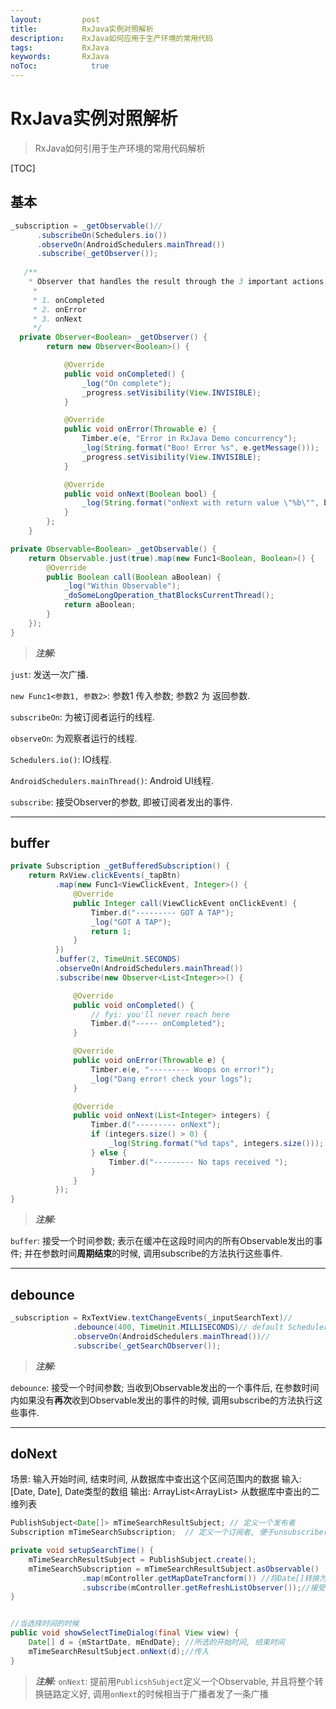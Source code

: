 ```yaml
---
layout:         post
title:          RxJava实例对照解析
description:    RxJava如何应用于生产环境的常用代码
tags:           RxJava
keywords:       RxJava
noToc: 			  true
---
```


# RxJava实例对照解析

>RxJava如何引用于生产环境的常用代码解析
	
	
[TOC]


## 基本

``` java
_subscription = _getObservable()//
      .subscribeOn(Schedulers.io())
      .observeOn(AndroidSchedulers.mainThread())
      .subscribe(_getObserver());
      
   /**
  	* Observer that handles the result through the 3 important actions:
     *
     * 1. onCompleted
     * 2. onError
     * 3. onNext
     */
  private Observer<Boolean> _getObserver() {
        return new Observer<Boolean>() {

            @Override
            public void onCompleted() {
                _log("On complete");
                _progress.setVisibility(View.INVISIBLE);
            }

            @Override
            public void onError(Throwable e) {
                Timber.e(e, "Error in RxJava Demo concurrency");
                _log(String.format("Boo! Error %s", e.getMessage()));
                _progress.setVisibility(View.INVISIBLE);
            }

            @Override
            public void onNext(Boolean bool) {
                _log(String.format("onNext with return value \"%b\"", bool));
            }
        };
    }

private Observable<Boolean> _getObservable() {
    return Observable.just(true).map(new Func1<Boolean, Boolean>() {
        @Override
        public Boolean call(Boolean aBoolean) {
            _log("Within Observable");
            _doSomeLongOperation_thatBlocksCurrentThread();
            return aBoolean;
        }
    });
}
```

>***注解:***

`just`: 发送一次广播.

`new Func1<参数1, 参数2>`: 参数1 传入参数; 参数2 为 返回参数.

`subscribeOn`: 为被订阅者运行的线程.

`observeOn`: 为观察者运行的线程.

`Schedulers.io()`: IO线程.

`AndroidSchedulers.mainThread()`: Android UI线程.

`subscribe`: 接受Observer<T>的参数, 即被订阅者发出的事件.

------

## buffer

``` java
private Subscription _getBufferedSubscription() {
    return RxView.clickEvents(_tapBtn)
          .map(new Func1<ViewClickEvent, Integer>() {
              @Override
              public Integer call(ViewClickEvent onClickEvent) {
                  Timber.d("--------- GOT A TAP");
                  _log("GOT A TAP");
                  return 1;
              }
          })
          .buffer(2, TimeUnit.SECONDS)
          .observeOn(AndroidSchedulers.mainThread())
          .subscribe(new Observer<List<Integer>>() {

              @Override
              public void onCompleted() {
                  // fyi: you'll never reach here
                  Timber.d("----- onCompleted");
              }

              @Override
              public void onError(Throwable e) {
                  Timber.e(e, "--------- Woops on error!");
                  _log("Dang error! check your logs");
              }

              @Override
              public void onNext(List<Integer> integers) {
                  Timber.d("--------- onNext");
                  if (integers.size() > 0) {
                      _log(String.format("%d taps", integers.size()));
                  } else {
                      Timber.d("--------- No taps received ");
                  }
              }
          });
}
```

>***注解:***

`buffer`: 接受一个时间参数; 表示在缓冲在这段时间内的所有Observable发出的事件; 并在参数时间**周期结束**的时候, 调用subscribe的方法执行这些事件.

---

## debounce

```java
_subscription = RxTextView.textChangeEvents(_inputSearchText)//
              .debounce(400, TimeUnit.MILLISECONDS)// default Scheduler is Computation
              .observeOn(AndroidSchedulers.mainThread())//
              .subscribe(_getSearchObserver());
```

>***注解:***

`debounce`: 接受一个时间参数; 当收到Observable发出的一个事件后, 在参数时间内如果没有**再次**收到Observable发出的事件的时候, 调用subscribe的方法执行这些事件. 

---

## doNext
场景:
输入开始时间, 结束时间, 从数据库中查出这个区间范围内的数据
输入: [Date, Date], Date类型的数组
输出: ArrayList<ArrayList<CrmDz>> 从数据库中查出的二维列表

```java
PublishSubject<Date[]> mTimeSearchResultSubject; // 定义一个发布者
Subscription mTimeSearchSubscription;  // 定义一个订阅者, 便于unsubscribe();

private void setupSearchTime() {
	mTimeSearchResultSubject = PublishSubject.create();
	mTimeSearchSubscription = mTimeSearchResultSubject.asObservable()
                .map(mController.getMapDateTrancform()) //将Date[]转换为二维列表
                .subscribe(mController.getRefreshListObserver());//接受二维列表, 显示于界面
}


//当选择时间的时候
public void showSelectTimeDialog(final View view) {
	Date[] d = {mStartDate, mEndDate}; //所选的开始时间, 结束时间
	mTimeSearchResultSubject.onNext(d);//传入
}
```

>***注解:***
`onNext`: 提前用`PublicshSubject`定义一个Observable, 并且将整个转换链路定义好, 调用`onNext`的时候相当于广播者发了一条广播

